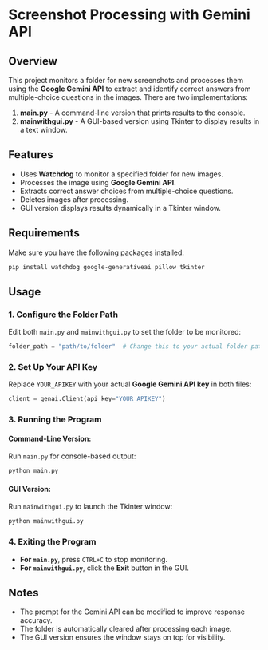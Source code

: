 # Screenshot Processing with Gemini API

## Overview
This project monitors a folder for new screenshots and processes them using the **Google Gemini API** to extract and identify correct answers from multiple-choice questions in the images. There are two implementations:

1. **main.py** - A command-line version that prints results to the console.
2. **mainwithgui.py** - A GUI-based version using Tkinter to display results in a text window.

## Features
- Uses **Watchdog** to monitor a specified folder for new images.
- Processes the image using **Google Gemini API**.
- Extracts correct answer choices from multiple-choice questions.
- Deletes images after processing.
- GUI version displays results dynamically in a Tkinter window.

## Requirements
Make sure you have the following packages installed:
```bash
pip install watchdog google-generativeai pillow tkinter
```

## Usage
### 1. Configure the Folder Path
Edit both `main.py` and `mainwithgui.py` to set the folder to be monitored:
```python
folder_path = "path/to/folder"  # Change this to your actual folder path
```

### 2. Set Up Your API Key
Replace `YOUR_APIKEY` with your actual **Google Gemini API key** in both files:
```python
client = genai.Client(api_key="YOUR_APIKEY")
```

### 3. Running the Program
#### Command-Line Version:
Run `main.py` for console-based output:
```bash
python main.py
```

#### GUI Version:
Run `mainwithgui.py` to launch the Tkinter window:
```bash
python mainwithgui.py
```

### 4. Exiting the Program
- **For `main.py`**, press `CTRL+C` to stop monitoring.
- **For `mainwithgui.py`**, click the **Exit** button in the GUI.

## Notes
- The prompt for the Gemini API can be modified to improve response accuracy.
- The folder is automatically cleared after processing each image.
- The GUI version ensures the window stays on top for visibility.